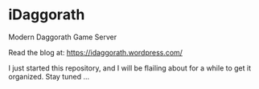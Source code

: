# iDaggorath
Modern Daggorath Game Server

Read the blog at: https://idaggorath.wordpress.com/

I just started this repository, and I will be flailing about for a while to get it organized. Stay tuned ...